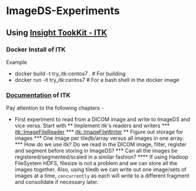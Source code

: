 # ImageDS-Experiments

## Using [Insight TookKit - ITK](https://www.itk.org/)

### Docker Install of ITK
Example 
* docker build -t try_itk:centos7 . # For building
* docker run -it try_itk:centos7 # For a bash shell in the docker image

### [Documentation](https://itk.org/ITKSoftwareGuide/html/Book2/ITKSoftwareGuide-Book2ch1.html) of ITK 
Pay attention to the following chapters -
* First experiment to read from a DICOM image and write to ImageDS and vice versa. Start with
** Implement itk's readers and writers
*** [itk::ImageFileReader](https://www.itk.org/Doxygen/html/classitk_1_1ImageFileReader.html)
*** [itk::ImageFileWriter](https://www.itk.org/Doxygen/html/classitk_1_1ImageFileWriter.html)
** Figure out storage for images
*** One image per tiledb/array versus all images in one array.
*** How do we use itk? Do we read in the DICOM image, filter, register and segment before storing in ImageDS?
*** Can all the images be registered/segmented/scaled in a similar fashion?
**** If using Hadoop FileSystem HDFS, filesize is not a problem and we can store all the images together. Also, using tiledb we can write out one image/sets of images at a time, `concurrently` as each will write to a different fragment and consolidate if necessary later.

